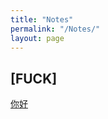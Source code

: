 ```yaml
---
title: "Notes"
permalink: "/Notes/"
layout: page
---
```


## [FUCK]

[你好](/Geometry_II_Final_Project.pdf)
